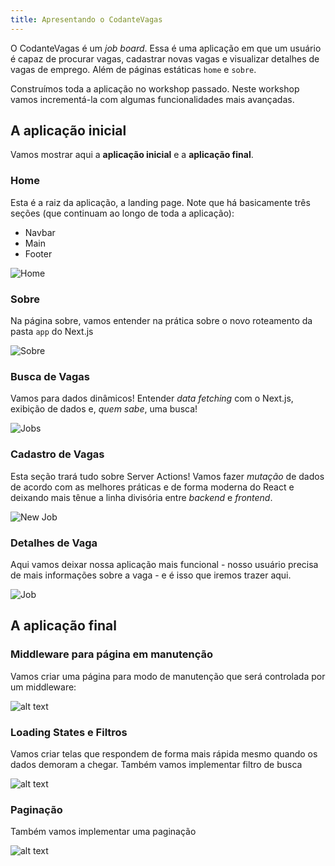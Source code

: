 ```yaml
---
title: Apresentando o CodanteVagas
---
```


O CodanteVagas é um _job board_. Essa é uma aplicação em que um usuário é capaz de procurar vagas, cadastrar novas vagas e visualizar detalhes de vagas de emprego. Além de páginas estáticas `home` e `sobre`.

Construímos toda a aplicação no workshop passado. Neste workshop vamos incrementá-la com algumas funcionalidades mais avançadas.

## A aplicação inicial

Vamos mostrar aqui a **aplicação inicial** e a **aplicação final**.

### Home

Esta é a raiz da aplicação, a landing page. Note que há basicamente três seções (que continuam ao longo de toda a aplicação):

- Navbar
- Main
- Footer

![Home](./Home.png)

### Sobre

Na página sobre, vamos entender na prática sobre o novo roteamento da pasta `app` do Next.js

![Sobre](./About.png)

### Busca de Vagas

Vamos para dados dinâmicos! Entender _data fetching_ com o Next.js, exibição de dados e, _quem sabe_, uma busca!

![Jobs](./Jobs.png)

### Cadastro de Vagas

Esta seção trará tudo sobre Server Actions! Vamos fazer _mutação_ de dados de acordo com as melhores práticas e de forma moderna do React e deixando mais tênue a linha divisória entre _backend_ e _frontend_.

![New Job](./NewJob.png)

### Detalhes de Vaga

Aqui vamos deixar nossa aplicação mais funcional - nosso usuário precisa de mais informações sobre a vaga - e é isso que iremos trazer aqui.

![Job](./Job.png)

## A aplicação final

### Middleware para página em manutenção

Vamos criar uma página para modo de manutenção que será controlada por um middleware:

![alt text](image.png)

### Loading States e Filtros

Vamos criar telas que respondem de forma mais rápida mesmo quando os dados demoram a chegar. Também vamos implementar filtro de busca

![alt text](image-1.png)

### Paginação

Também vamos implementar uma paginação

![alt text](image-2.png)
